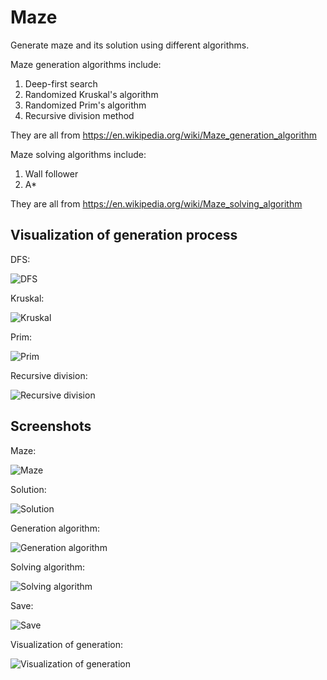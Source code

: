 
# Maze

Generate maze and its solution using different algorithms.

Maze generation algorithms include:

1. Deep-first search
2. Randomized Kruskal's algorithm
3. Randomized Prim's algorithm
4. Recursive division method

They are all from https://en.wikipedia.org/wiki/Maze_generation_algorithm

Maze solving algorithms include:

1. Wall follower
2. A*

They are all from https://en.wikipedia.org/wiki/Maze_solving_algorithm

## Visualization of generation process

DFS:

![DFS](screenshots/dfs.gif)

Kruskal:

![Kruskal](screenshots/kruskal.gif)

Prim:

![Prim](screenshots/prim.gif)

Recursive division:

![Recursive division](screenshots/recursive_division.gif)

## Screenshots

Maze:

![Maze](screenshots/maze.png)

Solution:

![Solution](screenshots/solution.png)

Generation algorithm:

![Generation algorithm](screenshots/generation.png)

Solving algorithm:

![Solving algorithm](screenshots/solving.png)

Save:

![Save](screenshots/save.png)

Visualization of generation:

![Visualization of generation](screenshots/visualization_of_generation.png)
